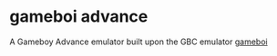 # gameboi advance

A Gameboy Advance emulator built upon the GBC emulator [gameboi](https://github.com/emrsmsrli/gameboi/)
